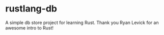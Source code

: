 # rustlang-db
A simple db store project for learning Rust. 
Thank you Ryan Levick for an awesome intro to Rust! 
